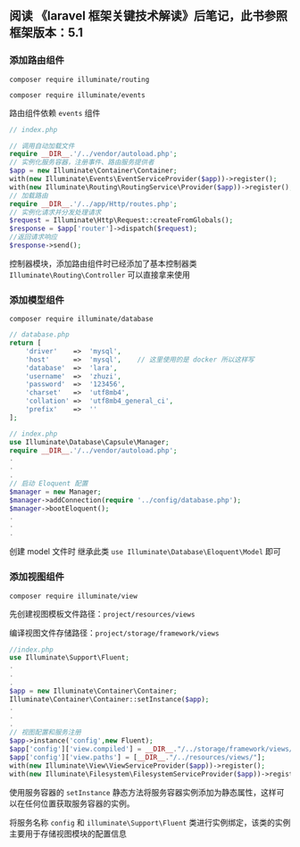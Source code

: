 ## 阅读 《laravel 框架关键技术解读》后笔记，此书参照框架版本：5.1



### 添加路由组件

`composer require illuminate/routing`

`composer require illuminate/events`

路由组件依赖 `events` 组件

```php
// index.php

// 调用自动加载文件
require __DIR__.'/../vendor/autoload.php';
// 实例化服务容器，注册事件、路由服务提供者
$app = new Illuminate\Container\Container;
with(new Illuminate\Events\EventServiceProvider($app))->register();
with(new Illuminate\Routing\RoutingService\Provider($app))->register();
// 加载路由
require __DIR__.'/../app/Http/routes.php';
// 实例化请求并分发处理请求
$request = Illuminate\Http\Request::createFromGlobals();
$response = $app['router']->dispatch($request);
//返回请求响应
$response->send();
```

控制器模块，添加路由组件时已经添加了基本控制器类 `Illuminate\Routing\Controller` 可以直接拿来使用



### 添加模型组件

`composer require illuminate/database`

```php
// database.php
return [
    'driver'    =>  'mysql',
    'host'      =>  'mysql',	// 这里使用的是 docker 所以这样写
    'database'  =>  'lara',
    'username'  =>  'zhuzi',
    'password'  =>  '123456',
    'charset'   =>  'utf8mb4',
    'collation' =>  'utf8mb4_general_ci',
    'prefix'    =>  ''
];

// index.php
use Illuminate\Database\Capsule\Manager;
require __DIR__.'/../vendor/autoload.php';
.
.
.
// 启动 Eloquent 配置
$manager = new Manager;
$manager->addConnection(require '../config/database.php');
$manager->bootEloquent();
.
.
.
```

创建 model 文件时 继承此类 `use Illuminate\Database\Eloquent\Model` 即可



### 添加视图组件

`composer require illuminate/view`

先创建视图模板文件路径：`project/resources/views`

编译视图文件存储路径：`project/storage/framework/views`

```php
//index.php
use Illuminate\Support\Fluent;
.
.
.
$app = new Illuminate\Container\Container;
Illuminate\Container\Container::setInstance($app);
.
.
.
// 视图配置和服务注册
$app->instance('config',new Fluent);
$app['config']['view.compiled'] = __DIR__."/../storage/framework/views/";
$app['config']['view.paths'] = [__DIR__."/../resources/views/"];
with(new Illuminate\View\ViewServiceProvider($app))->register();
with(new Illuminate\Filesystem\FilesystemServiceProvider($app))->register();
```

使用服务容器的 `setInstance` 静态方法将服务容器实例添加为静态属性，这样可以在任何位置获取服务容器的实例。

将服务名称 `config` 和 `illuminate\Support\Fluent` 类进行实例绑定，该类的实例主要用于存储视图模块的配置信息

